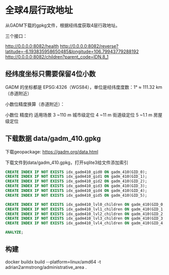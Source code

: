 # 全球4层行政地址

从GADM下载的gpkg文件，根据经纬度获取4层行政地址。

三个接口：

http://0.0.0.0:8082/health
http://0.0.0.0:8082/reverse?latitude=-6.193835958650485&longitude=106.79943779288192
http://0.0.0.0:8082/children?parent_code=IDN.8_1

## 经纬度坐标只需要保留4位小数

GADM 的坐标都是 EPSG:4326（WGS84），单位是经纬度度数：1° ≈ 111.32 km（赤道附近）

小数位精度换算（赤道附近）：

小数位	精度约	适用场景
3	~110 m	城市级定位
4	~11 m	街道级定位
5	~1.1 m	房屋级定位


## 下载数据 data/gadm_410.gpkg


下载geopackage: https://gadm.org/data.html

下载文件到data/gadm_410.gpkg，打开sqlite3给文件添加索引

```sql
CREATE INDEX IF NOT EXISTS idx_gadm410_gid0 ON gadm_410(GID_0);
CREATE INDEX IF NOT EXISTS idx_gadm410_gid1 ON gadm_410(GID_1);
CREATE INDEX IF NOT EXISTS idx_gadm410_gid2 ON gadm_410(GID_2);
CREATE INDEX IF NOT EXISTS idx_gadm410_gid3 ON gadm_410(GID_3);
CREATE INDEX IF NOT EXISTS idx_gadm410_gid4 ON gadm_410(GID_4);
CREATE INDEX IF NOT EXISTS idx_gadm410_gid5 ON gadm_410(GID_5);

CREATE INDEX IF NOT EXISTS idx_gadm410_lvl0_children ON gadm_410(GID_0, GID_1, NAME_1);
CREATE INDEX IF NOT EXISTS idx_gadm410_lvl1_children ON gadm_410(GID_1, GID_2, NAME_2);
CREATE INDEX IF NOT EXISTS idx_gadm410_lvl2_children ON gadm_410(GID_2, GID_3, NAME_3);
CREATE INDEX IF NOT EXISTS idx_gadm410_lvl3_children ON gadm_410(GID_3, GID_4, NAME_4);
CREATE INDEX IF NOT EXISTS idx_gadm410_lvl4_children ON gadm_410(GID_4, GID_5, NAME_5);

ANALYZE;
```

## 构建

docker buildx build --platform=linux/amd64  -t adrian2armstrong/administrative_area .